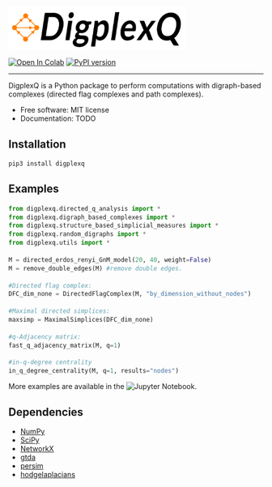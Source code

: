 
<img src="digplexq-logo.png" alt="drawing" width="350"/>

[![Open In Colab](https://colab.research.google.com/assets/colab-badge.svg)]()
[![PyPI version](https://img.shields.io/pypi/v/digplexq)](https://pypi.org/project/digplexq/)

------
DigplexQ is a Python package to perform computations with digraph-based complexes (directed flag complexes and path complexes).

* Free software: MIT license
* Documentation: TODO

Installation
--------

```bash
pip3 install digplexq
```

Examples
--------

```python
from digplexq.directed_q_analysis import *
from digplexq.digraph_based_complexes import *
from digplexq.structure_based_simplicial_measures import *
from digplexq.random_digraphs import *
from digplexq.utils import *

M = directed_erdos_renyi_GnM_model(20, 40, weight=False)
M = remove_double_edges(M) #remove double edges.

#Directed flag complex:
DFC_dim_none = DirectedFlagComplex(M, "by_dimension_without_nodes")

#Maximal directed simplices:
maxsimp = MaximalSimplices(DFC_dim_none)

#q-Adjacency matrix:
fast_q_adjacency_matrix(M, q=1)

#in-q-degree centrality
in_q_degree_centrality(M, q=1, results="nodes")
```

More examples are available in the ![Jupyter Notebook](https://github.com/heitorbaldo/DigplexQ/blob/main/Tutorial_DigplexQ.ipynb).

Dependencies
--------

* [NumPy](https://github.com/numpy/numpy)
* [SciPy](https://scipy.org/)
* [NetworkX](https://github.com/networkx/networkx)
* [gtda](https://giotto-ai.github.io/gtda-docs/0.5.1/library.html)
* [persim](https://persim.scikit-tda.org/en/latest/)
* [hodgelaplacians](https://github.com/tsitsvero/hodgelaplacians)



